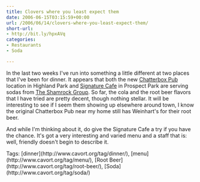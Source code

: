```yaml
---
title: Clovers where you least expect them
date: 2006-06-15T03:15:59+00:00
url: /2006/06/14/clovers-where-you-least-expect-them/
short-url:
- http://bit.ly/hpxAVq
categories:
- Restaurants
- Soda

---
```

<div class='microid-mailto+http:sha1:3aa3ef9bc3babb2f35a6b499f1e32223fa37f08c'>

In the last two weeks I've run into something a little different at two places that I've been for dinner. It appears that both the new [Chatterbox Pub](http://www.thechatterboxpub.com/) location in Highland Park and [Signature Cafe](http://www.signaturecafe.net) in Prospect Park are serving sodas from [The Shamrock Group](http://www.shamrockgroup.net). So far, the cola and the root beer flavors that I have tried are pretty decent, though nothing stellar. It will be interesting to see if I seem them showing up elsewhere around town, I know the original Chatterbox Pub near my home still has Weinhart's for their root beer.

And while I'm thinking about it, do give the Signature Cafe a try if you have the chance. It's got a very interesting and varied menu and a staff that is: well, friendly doesn't begin to describe it.

</div>

<div class="st-post-tags">
Tags: [dinner](http://www.cavort.org/tag/dinner/), [menu](http://www.cavort.org/tag/menu/), [Root Beer](http://www.cavort.org/tag/root-beer/), [Soda](http://www.cavort.org/tag/soda/)<br />
</div>